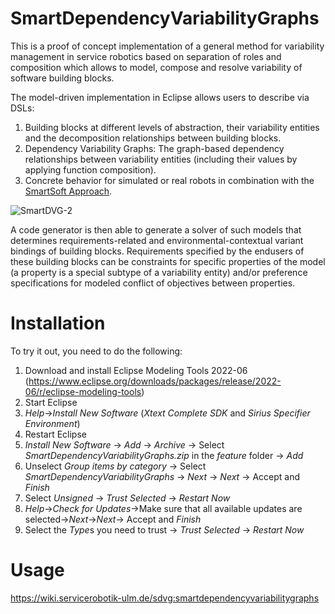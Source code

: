 # SmartDependencyVariabilityGraphs
This is a proof of concept implementation of a general method for variability management in service robotics based on separation of roles and composition which allows to model, compose and resolve variability of software building blocks.

The model-driven implementation in Eclipse allows users to describe via DSLs: 
1) Building blocks at different levels of abstraction, their variability entities and the decomposition relationships between building blocks.
2) Dependency Variability Graphs: The graph-based dependency relationships between variability entities (including their values by applying function composition).
3) Concrete behavior for simulated or real robots in combination with the [SmartSoft Approach](https://wiki.servicerobotik-ulm.de/about-smartsoft:approach). 

![SmartDVG-2](https://user-images.githubusercontent.com/95618174/184313669-f6b2ac7e-745f-457a-bbca-5f195e153078.png)

A code generator is then able to generate a solver of such models that determines requirements-related and environmental-contextual variant bindings of building blocks. Requirements specified by the endusers of these building blocks can be constraints for specific properties of the model (a property is a special subtype of a variability entity) and/or preference specifications for modeled conflict of objectives between properties.  

# Installation
To try it out, you need to do the following:
1) Download and install Eclipse Modeling Tools 2022-06 (https://www.eclipse.org/downloads/packages/release/2022-06/r/eclipse-modeling-tools)
2) Start Eclipse
3) *Help*->*Install New Software* (*Xtext Complete SDK* and *Sirius Specifier Environment*)
4) Restart Eclipse
5) *Install New Software* -> *Add* -> *Archive* -> Select *SmartDependencyVariabilityGraphs.zip* in the *feature* folder -> *Add*
6) Unselect *Group items by category* -> Select *SmartDependencyVariabilityGraphs* -> *Next* -> *Next* -> Accept and *Finish*
7) Select *Unsigned* -> *Trust Selected* -> *Restart Now*
8) *Help*->*Check for Updates*->Make sure that all available updates are selected->*Next*->*Next*-> Accept and *Finish*
9) Select the *Type*s you need to trust -> *Trust Selected* -> *Restart Now*

# Usage
https://wiki.servicerobotik-ulm.de/sdvg:smartdependencyvariabilitygraphs
